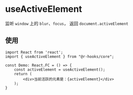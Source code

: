 # useActiveElement

监听 `window` 上的 `blur`、`focus`， 返回 `document.activeElement`

## 使用

```tsx
import React from 'react';
import { useActiveElement } from "@r-hooks/core";

const Demo: React.FC = () => {
    const activeElement = useActiveElement();
    return (
        <div>当前活跃的元素是：{activeElement}</div>
    );
}
```